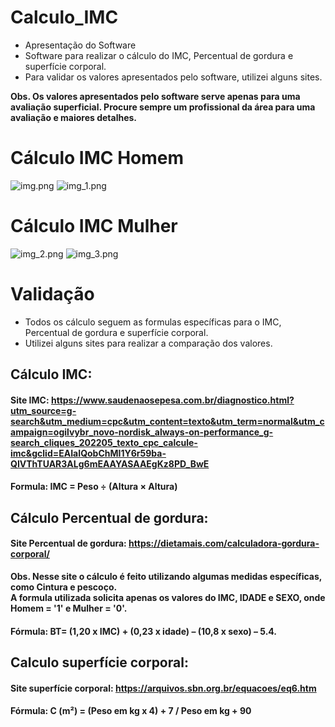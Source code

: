 # Calculo_IMC #

* Apresentação do Software 
* Software para realizar o cálculo do IMC, Percentual de gordura e superfície corporal.
* Para validar os valores apresentados pelo software, utilizei alguns sites.

**Obs. Os valores apresentados pelo software serve apenas para uma avaliação superficial.
Procure sempre um profissional da área para uma avaliação e maiores detalhes.**
 
# Cálculo IMC Homem

![img.png](img.png)
![img_1.png](img_1.png)

# Cálculo IMC Mulher

![img_2.png](img_2.png)
![img_3.png](img_3.png)

# Validação 

* Todos os cálculo seguem as formulas específicas para o IMC, Percentual de gordura e superfície corporal.
* Utilizei alguns sites para realizar a comparação dos valores.


## Cálculo IMC:

#### **Site IMC: https://www.saudenaosepesa.com.br/diagnostico.html?utm_source=g-search&utm_medium=cpc&utm_content=texto&utm_term=normal&utm_campaign=ogilvybr_novo-nordisk_always-on-performance_g-search_cliques_202205_texto_cpc_calcule-imc&gclid=EAIaIQobChMI1Y6r59ba-QIVThTUAR3ALg6mEAAYASAAEgKz8PD_BwE**
#### **Formula: IMC = Peso ÷ (Altura × Altura)**

## Cálculo Percentual de gordura:

#### **Site Percentual de gordura:** https://dietamais.com/calculadora-gordura-corporal/
**Obs. Nesse site o cálculo é feito utilizando algumas medidas específicas, como Cintura 
e pescoço.**\
**A formula utilizada solicita apenas os valores do IMC, IDADE e SEXO, onde Homem = '1' e Mulher = '0'.**
#### **Fórmula: BT= (1,20 x IMC) + (0,23 x idade) – (10,8 x sexo) – 5.4.**

## Calculo superfície corporal: 
#### **Site superfície corporal:** https://arquivos.sbn.org.br/equacoes/eq6.htm

#### **Fórmula: C (m²) = (Peso em kg x 4) + 7 / Peso em kg + 90**
